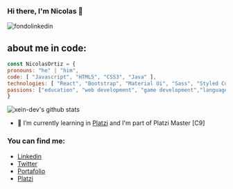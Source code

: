 ### Hi there, I'm Nicolas 👋
![fondolinkedin](https://user-images.githubusercontent.com/79024305/161687329-627bae93-200b-4de3-ba34-d6ebea4631aa.png)

## about me in code:
``` js
const NicolasOrtiz = {
pronouns: "he" | "him",
code: [ "Javascript", "HTML5", "CSS3", "Java" ],
technologies: [ "React", "Bootstrap", "Material Ui", "Sass", "Styled Components","Firebase" ], 
passions: ["education", "web development", "game development","languages", "psychology", "sports", "personal development"]
}
```
![xein-dev's github stats](https://github-readme-stats.vercel.app/api?username=xein-dev)

- 🌱 I’m currently learning in [Platzi](https://platzi.com/p/Xein_dev/) and I'm part of Platzi Master [C9]

### You can find me:
  - [Linkedin](https://www.linkedin.com/in/nicolasortizdev/)
  - [Twitter](https://twitter.com/Xein_dev)
  - [Portafolio](https://xein-dev.github.io/Xein_dev/)
  - [Platzi](https://platzi.com/p/Xein_dev/)
  
<!--


**Xein-dev/Xein-dev** is a ✨ _special_ ✨ repository because its `README.md` (this file) appears on your GitHub profile.

Here are some ideas to get you started:

- 🔭 I’m currently working on ...

- 👯 I’m looking to collaborate on ...
- 🤔 I’m looking for help with ...
- 💬 Ask me about ...
- 📫 How to reach me: ...
- 😄 Pronouns: ...
- ⚡ Fun fact: ...
-->
